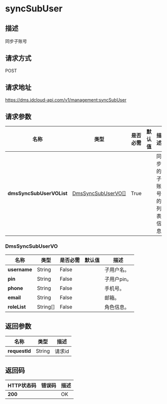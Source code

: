 # syncSubUser


## 描述
同步子账号

## 请求方式
POST

## 请求地址
https://dms.jdcloud-api.com/v1/management:syncSubUser


## 请求参数
|名称|类型|是否必需|默认值|描述|
|---|---|---|---|---|
|**dmsSyncSubUserVOList**|[DmsSyncSubUserVO[]](#dmssyncsubuservo)|True| |同步的子账号的列表信息|

### <div id="DmsSyncSubUserVO">DmsSyncSubUserVO</div>
|名称|类型|是否必需|默认值|描述|
|---|---|---|---|---|
|**username**|String|False| |子用户名。|
|**pin**|String|False| |子用户pin。|
|**phone**|String|False| |手机号。|
|**email**|String|False| |邮箱。|
|**roleList**|String[]|False| |角色信息。|

## 返回参数
|名称|类型|描述|
|---|---|---|
|**requestId**|String|请求id|


## 返回码
|HTTP状态码|错误码|描述|
|---|---|---|
|**200**||OK|
